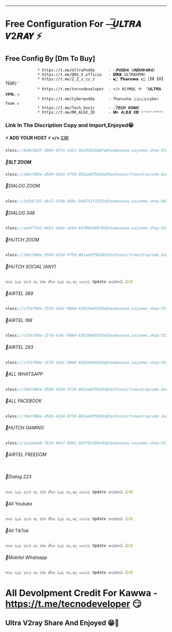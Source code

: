 
---

# Free Configuration For ⏤͟͞𝙐𝙇𝙏𝙍𝘼 𝙑2𝙍𝘼𝙔 ⚡️

## Free Config By [Dm To Buy]

                  * https://t.me/UltraPodda      - ⏤͟͞𝙋𝙊𝘿𝘿𝘼 (𝙄𝙉𝘿𝙐𝙒𝘼𝙍𝘼)
                  * https://t.me/DRk_X_officia   - 𝗗𝗥𝗞 𝚄𝙻𝚃𝚁𝙰𝚅𝙿𝙽®
                  * https://t.me/Z_Z_z_zz_z      - ♞👹 𝗧𝗵𝗮𝗿𝘂𝘄𝗮 ♝🐚 [D̾R̾ E̾H̾I̾ T̾E̾A̾M̾]̾
                  * https://t.me/tecnodeveloper  - </> N|®M@L ヤ 『𝐔𝐋𝐓𝐑𝐀 𝐕𝐏𝐍』🔥
                  * https://t.me/Cyberpodda      - Tharusha 🇱🇰🇱🇰cyber Team ☠️
                  * https://t.me/Tech_Sonic      - ⏤͟͞𝙏𝙀𝘾𝙃 𝙎𝙊𝙉𝙄𝘾
                  * https://t.me/MR_ALEX_ID      - 𝐌ʀ 𝐀𝙻𝗘𝙓 𝙄𝘿 ᵖʳᵒᵍʳᵃᵐᵐᵉʳ


 ### Link In The Discription Copy and Import,Enjoyed😁

#### ⚡️ ADD YOUR HOST ⚡️ </> 🇱🇰
```javascript
vless://8a8cbb27-d666-45fa-ad21-0e202018a87a@teamanuwa.sajanme.shop:5520?type=ws&path=%2F&host=&security=none#add%20host%20AnUwA-ao96uy7m

```
##### 👻SLT ZOOM

```javascript
vless://30efd06e-d5b9-4524-9f59-881ae0f58201@techsonicfreev2raycode.duckdns.org:443?type=tcp&security=tls&fp=&alpn=h3%2Ch2%2Chttp%2F1.1&allowInsecure=1&sni=m.zoom.us#TECH%20SONIC%20FREE%20V2RAY
```
###### 👻DIALOG ZOOM

```javascript
vless://5d3dc787-ab13-410b-b6bc-b8d753f1535c@teamanuwa.sajanme.shop:443?type=grpc&serviceName=&authority=&security=tls&fp=&alpn=h3%2Ch2%2Chttp%2F1.1&sni=aka.ms#D%20ZOOM%20AnUwA-lh0kdgzc

```
###### 👻DIALOG 348

```javascript
vless://aedf72b2-8eb1-4a5e-a504-b470b6398763@teamanuwa.sajanme.shop:5529?type=ws&path=%2F&host=m.viber.com&security=none#d%20223%20AnUwA-m0211vdy

```
###### 👻HUTCH ZOOM

```javascript
vless://30efd06e-d5b9-4524-9f59-881ae0f58201@techsonicfreev2raycode.duckdns.org:443?type=tcp&security=tls&fp=&alpn=h3%2Ch2%2Chttp%2F1.1&allowInsecure=1&sni=m.zoom.us#TECH%20SONIC%20FREE%20V2RAY
```
###### 👻HUTCH SOCIAL (ANY)

```javascript
තාම වැඩ ඉවර නැ ඒක නිසා වැඩ නැ,අද හෙටම Update කරන්නම්.😌😢
```

###### 👻AIRTEL 389

```javascript
vless://c37e79de-15fb-424c-9860-63b20e6553be@teamanuwa.sajanme.shop:5519?type=ws&path=%2F&host=android.googleapis.com&security=none#airtel%20AnUwA-tsxzowxj

```
###### 👻AIRTEL 199 

```javascript
vless://c37e79de-15fb-424c-9860-63b20e6553be@teamanuwa.sajanme.shop:5519?type=ws&path=%2F&host=android.googleapis.com&security=none#airtel%20AnUwA-tsxzowxj

```
###### 👻AIRTEL 293

```javascript
vless://c37e79de-15fb-424c-9860-63b20e6553be@teamanuwa.sajanme.shop:5519?type=ws&path=%2F&host=android.googleapis.com&security=none#airtel%20AnUwA-tsxzowxj

```

###### 👻ALL WHATSAPP

```javascript
vless://30efd06e-d5b9-4524-9f59-881ae0f58201@techsonicfreev2raycode.duckdns.org:443?type=tcp&security=tls&fp=&alpn=h3%2Ch2%2Chttp%2F1.1&allowInsecure=1&sni=Whatsapp.net#TECH%20SONIC%20FREE%20V2RAY
```
###### 👻ALL FACEBOOK

```javascript
vless://30efd06e-d5b9-4524-9f59-881ae0f58201@techsonicfreev2raycode.duckdns.org:443?type=tcp&security=tls&fp=&alpn=h3%2Ch2%2Chttp%2F1.1&allowInsecure=1&sni=m.facebook.com#TECH%20SONIC%20FREE%20V2RAY
```
###### 👻HUTCH GAMING 

```javascript
vless://1aa2eab8-fb2d-49a7-9891-9df76c454c01@teamanuwa.sajanme.shop:5510?type=ws&path=%2F&host=store.steampowered.com&security=none#hutch%20gamer%20AnUwA-3ixd5tvs

```
###### 👻AIRTEL FREEDOM 

```javascriptvless://30efd06e-d5b9-4524-9f59-881ae0f58201@techsonicfreev2raycode.duckdns.org:443?type=tcp&security=tls&fp=&alpn=h3%2Ch2%2Chttp%2F1.1&allowInsecure=1&sni=android.googleapis.com#TECH%20SONIC%20FREE%20V2RAY
```
###### 👻Dialog 223

```javascript
තාම වැඩ ඉවර නැ ඒක නිසා වැඩ නැ,අද හෙටම Update කරන්නම්.😌😢
```
###### 👻All Youtube

```javascript
තාම වැඩ ඉවර නැ ඒක නිසා වැඩ නැ,අද හෙටම Update කරන්නම්.😌😢
```
###### 👻All TikTok

```javascript
තාම වැඩ ඉවර නැ ඒක නිසා වැඩ නැ,අද හෙටම Update කරන්නම්.😌😢
```
###### 👻Mobitel Whatsapp

```javascript
තාම වැඩ ඉවර නැ ඒක නිසා වැඩ නැ,අද හෙටම Update කරන්නම්.😌😢
```
# All Devolpment Credit For Kawwa - https://t.me/tecnodeveloper 😏

## Ultra V2ray Share And Enjoyed 😁👻
